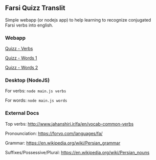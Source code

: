 ## Farsi Quizz Translit

Simple webapp (or nodejs app) to help learning to recognize conjugated Farsi verbs into english.


### Webapp


[Quizz - Verbs](http://htmlpreview.github.io/?https://github.com/benji/farsi-quizz-translit/blob/master/index.html?type=verbs&dict=verbs)

[Quizz - Words 1](http://htmlpreview.github.io/?https://github.com/benji/farsi-quizz-translit/blob/master/index.html?type=words&dict=words1)

[Quizz - Words 2](http://htmlpreview.github.io/?https://github.com/benji/farsi-quizz-translit/blob/master/index.html?type=words&dict=words2)

### Desktop (NodeJS)

For verbs: 
```node main.js verbs```

For words: 
```node main.js words```

### External Docs

Top verbs: http://www.jahanshiri.ir/fa/en/vocab-common-verbs

Pronounciation: https://forvo.com/languages/fa/

Grammar: https://en.wikipedia.org/wiki/Persian_grammar

Suffixes/Possessive/Plural: https://en.wikipedia.org/wiki/Persian_nouns

